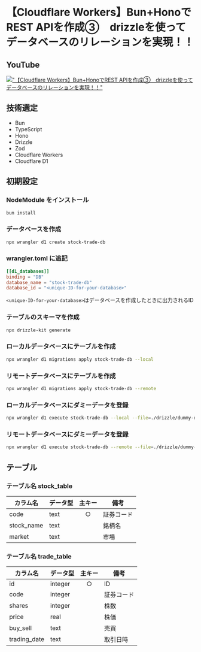 # 【Cloudflare Workers】Bun+HonoでREST APIを作成③　drizzleを使ってデータベースのリレーションを実現！！

## YouTube

[!["【Cloudflare Workers】Bun+HonoでREST APIを作成③　drizzleを使ってデータベースのリレーションを実現！！"](https://i.ytimg.com/vi/oVF_WaLQnUw/maxresdefault.jpg)](https://youtu.be/oVF_WaLQnUw)

## 技術選定

- Bun
- TypeScript
- Hono
- Drizzle
- Zod
- Cloudflare Workers
- Cloudflare D1

## 初期設定

### NodeModule をインストール

```bash
bun install
```

### データベースを作成

```bash
npx wrangler d1 create stock-trade-db
```

### wrangler.toml に追記

```toml
[[d1_databases]]
binding = "DB"
database_name = "stock-trade-db"
database_id = "<unique-ID-for-your-database>"
```

`<unique-ID-for-your-database>`はデータベースを作成したときに出力されるID

### テーブルのスキーマを作成

```bash
npx drizzle-kit generate
```

### ローカルデータベースにテーブルを作成

```bash
npx wrangler d1 migrations apply stock-trade-db --local
```

### リモートデータベースにテーブルを作成

```bash
npx wrangler d1 migrations apply stock-trade-db --remote
```

### ローカルデータベースにダミーデータを登録

```bash
npx wrangler d1 execute stock-trade-db --local --file=./drizzle/dummy-data.sql
```

### リモートデータベースにダミーデータを登録

```bash
npx wrangler d1 execute stock-trade-db --remote --file=./drizzle/dummy-data.sql
```

## テーブル

### テーブル名 stock_table

| カラム名   | データ型 | 主キー | 備考       |
| ---------- | -------- | :----: | ---------- |
| code       | text     |   ○    | 証券コード |
| stock_name | text     |        | 銘柄名     |
| market     | text     |   　   | 市場       |

### テーブル名 trade_table

| カラム名     | データ型 | 主キー | 備考       |
| ------------ | -------- | :----: | ---------- |
| id           | integer  |   ○    | ID         |
| code         | integer  |        | 証券コード |
| shares       | integer  |        | 株数       |
| price        | real     |        | 株価       |
| buy_sell     | text     |        | 売買       |
| trading_date | text     |        | 取引日時   |

